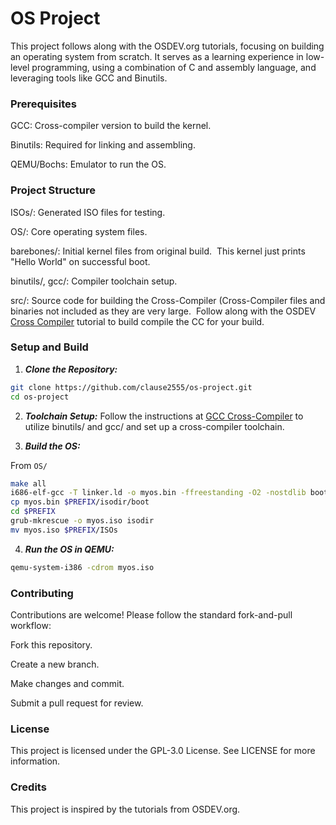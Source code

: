 # OS Project

This project follows along with the OSDEV.org tutorials, focusing on building an operating system from scratch. It serves as a learning experience in low-level programming, using a combination of C and assembly language, and leveraging tools like GCC and Binutils.

### Prerequisites

GCC: Cross-compiler version to build the kernel.

Binutils: Required for linking and assembling.

QEMU/Bochs: Emulator to run the OS.

### Project Structure

ISOs/: Generated ISO files for testing.

OS/: Core operating system files.

barebones/: Initial kernel files from original build.  This kernel just prints "Hello World" on successful boot.

binutils/, gcc/: Compiler toolchain setup.

src/: Source code for building the Cross-Compiler (Cross-Compiler files and binaries not included as they are very large.  Follow along with the OSDEV [Cross Compiler](https://wiki.osdev.org/GCC_Cross-Compiler) tutorial to build compile the CC for your build.

### Setup and Build

1. ***Clone the Repository:***

```bash
git clone https://github.com/clause2555/os-project.git
cd os-project
```
2. ***Toolchain Setup:*** Follow the instructions at [GCC Cross-Compiler](https://wiki.osdev.org/GCC_Cross-Compiler) to utilize binutils/ and gcc/ and set up a cross-compiler toolchain.

3. ***Build the OS:***

From `OS/`

```bash
make all
i686-elf-gcc -T linker.ld -o myos.bin -ffreestanding -O2 -nostdlib boot.o kernel.o -lgcc
cp myos.bin $PREFIX/isodir/boot
cd $PREFIX
grub-mkrescue -o myos.iso isodir
mv myos.iso $PREFIX/ISOs
```

4. ***Run the OS in QEMU:***

```bash
qemu-system-i386 -cdrom myos.iso
```

### Contributing

Contributions are welcome! Please follow the standard fork-and-pull workflow:

Fork this repository.

Create a new branch.

Make changes and commit.

Submit a pull request for review.

### License

This project is licensed under the GPL-3.0 License. See LICENSE for more information.

### Credits

This project is inspired by the tutorials from OSDEV.org.
